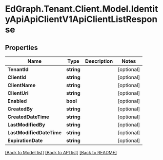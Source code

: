 # EdGraph.Tenant.Client.Model.IdentityApiApiClientV1ApiClientListResponse

## Properties

Name | Type | Description | Notes
------------ | ------------- | ------------- | -------------
**TenantId** | **string** |  | [optional] 
**ClientId** | **string** |  | [optional] 
**ClientName** | **string** |  | [optional] 
**ClientUri** | **string** |  | [optional] 
**Enabled** | **bool** |  | [optional] 
**CreatedBy** | **string** |  | [optional] 
**CreatedDateTime** | **string** |  | [optional] 
**LastModifiedBy** | **string** |  | [optional] 
**LastModifiedDateTime** | **string** |  | [optional] 
**ExpirationDate** | **string** |  | [optional] 

[[Back to Model list]](../README.md#documentation-for-models) [[Back to API list]](../README.md#documentation-for-api-endpoints) [[Back to README]](../README.md)

